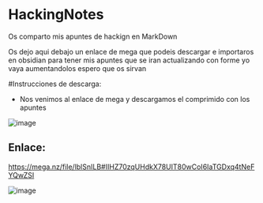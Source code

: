 # HackingNotes
Os comparto mis apuntes de hackign en MarkDown

 Os dejo aqui debajo un enlace de mega que podeis descargar e importaros en obsidian para tener mis apuntes que se iran actualizando con forme yo vaya aumentandolos espero que os sirvan


 #Instrucciones de descarga:

 - Nos venimos al enlace de mega y descargamos el comprimido con los apuntes

![image](https://github.com/rubenza02/HackingNotes/assets/114658889/4b360e0c-224d-4e5f-9907-41ac46587296)


 ## Enlace:

 https://mega.nz/file/lblSnILB#IIHZ70zqUHdkX78UIT80wCoI6IaTGDxq4tNeFYQwZSI


 ![image](https://github.com/rubenza02/HackingNotes/assets/114658889/cb48e9ad-a885-48d7-b5d4-11a3bf8a730d)
